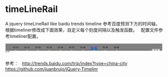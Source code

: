 # timeLineRail
A jquery timeLineRail like baidu trends timeline
参考百度预测下方的时间轴，根据timeliner修改成下面效果，自定义每个刻度间隔以及触发函数。    
配置文件参考timeliner配置。    

![demo](https://github.com/Zomnus/timeLineRail/blob/master/demo.png "demo")

参考：  
http://trends.baidu.com/trip/index?type=china-city   
https://github.com/juanbrujo/jQuery-Timelinr

